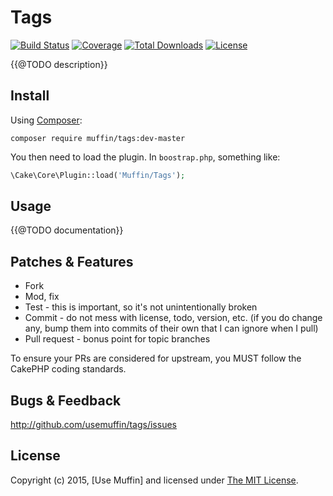 # Tags

[![Build Status](https://img.shields.io/travis/UseMuffin/Tags/master.svg?style=flat-square)](https://travis-ci.org/UseMuffin/Tags)
[![Coverage](https://img.shields.io/coveralls/UseMuffin/Tags/master.svg?style=flat-square)](https://coveralls.io/r/UseMuffin/Tags)
[![Total Downloads](https://img.shields.io/packagist/dt/muffin/tags.svg?style=flat-square)](https://packagist.org/packages/muffin/tags)
[![License](https://img.shields.io/badge/license-MIT-blue.svg?style=flat-square)](LICENSE)

{{@TODO description}}

## Install

Using [Composer][composer]:

```
composer require muffin/tags:dev-master
```

You then need to load the plugin. In `boostrap.php`, something like:

```php
\Cake\Core\Plugin::load('Muffin/Tags');
```

## Usage

{{@TODO documentation}}

## Patches & Features

* Fork
* Mod, fix
* Test - this is important, so it's not unintentionally broken
* Commit - do not mess with license, todo, version, etc. (if you do change any, bump them into commits of
their own that I can ignore when I pull)
* Pull request - bonus point for topic branches

To ensure your PRs are considered for upstream, you MUST follow the CakePHP coding standards.

## Bugs & Feedback

http://github.com/usemuffin/tags/issues

## License

Copyright (c) 2015, [Use Muffin] and licensed under [The MIT License][mit].

[cakephp]:http://cakephp.org
[composer]:http://getcomposer.org
[mit]:http://www.opensource.org/licenses/mit-license.php
[muffin]:http://usemuffin.com
